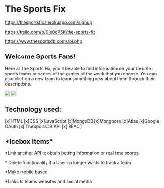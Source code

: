 <h1>The Sports Fix</h1>

https://thesportsfix.herokuapp.com/signup

https://trello.com/b/Oie0oP5K/the-sports-fix

https://www.thesportsdb.com/api.php

<h2>Welcome Sports Fans!</h2>
<p>Here at The Sports Fix, you'll be able to find information on your favorite sports teams or scores of the games of the week that you choose. You can also click on a new team to learn something new about them through their descriptions. </p>

<img src =https://i.imgur.com/jJpCdg0.png>
<img src =https://i.imgur.com/RstZUCu.png>


<h2>Technology used:</h2>
[x]HTML [x]CSS [x]JavaScript [x]MongoDB [x]Mongoose [x]Atlas [x]Google OAuth [x] TheSportsDB API [x] REACT 


<h2>*Icebox Items*</h2>

<p>*Link another API to obtain betting information or real time scores </p>
<p>* Delete functionality if a User no longer wants to track a team</p>
<p>*Make mobile based</p>
<p>*Links to teams websites and social media</p>
